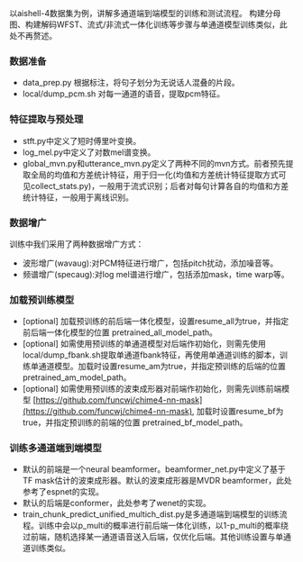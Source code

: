 以aishell-4数据集为例，讲解多通道端到端模型的训练和测试流程。
构建分母图、构建解码WFST、流式/非流式一体化训练等步骤与单通道模型训练类似，此处不再赘述。

### 数据准备
+ data_prep.py 根据标注，将句子划分为无说话人混叠的片段。
+ local/dump_pcm.sh 对每一通道的语音，提取pcm特征。
  

### 特征提取与预处理

+ stft.py中定义了短时傅里叶变换。
+ log_mel.py中定义了对数mel谱变换。
+ global_mvn.py和utterance_mvn.py定义了两种不同的mvn方式。前者预先提取全局的均值和方差统计特征，用于归一化(均值和方差统计特征提取方式可见collect_stats.py)，一般用于流式识别；后者对每句计算各自的均值和方差统计特征，一般用于离线识别。

### 数据增广

训练中我们采用了两种数据增广方式：
+ 波形增广(wavaug):对PCM特征进行增广，包括pitch扰动，添加噪音等。
+ 频谱增广(specaug):对log mel谱进行增广，包括添加mask，time warp等。


### 加载预训练模型 
+ [optional] 加载预训练的前后端一体化模型，设置resume_all为true，并指定前后端一体化模型的位置 pretrained_all_model_path。
+ [optional] 如需使用预训练的单通道模型对后端作初始化，则需先使用local/dump_fbank.sh提取单通道fbank特征，再使用单通道训练的脚本，训练单通道模型。加载时设置resume_am为true，并指定预训练的后端的位置 pretrained_am_model_path。
+ [optional] 如需使用预训练的波束成形器对前端作初始化，则需先训练前端模型 [https://github.com/funcwj/chime4-nn-mask](https://github.com/funcwj/chime4-nn-mask), 加载时设置resume_bf为true，并指定预训练的前端的位置 pretrained_bf_model_path。

### 训练多通道端到端模型 
+ 默认的前端是一个neural beamformer。beamformer_net.py中定义了基于TF mask估计的波束成形器。默认的波束成形器是MVDR beamformer，此处参考了espnet的实现。
+ 默认的后端是conformer，此处参考了wenet的实现。
+ train_chunk_predict_unified_multich_dist.py是多通道端到端模型的训练流程。训练中会以p_multi的概率进行前后端一体化训练，以1-p_multi的概率绕过前端，随机选择某一通道语音送入后端，仅优化后端。其他训练设置与单通道训练类似。
